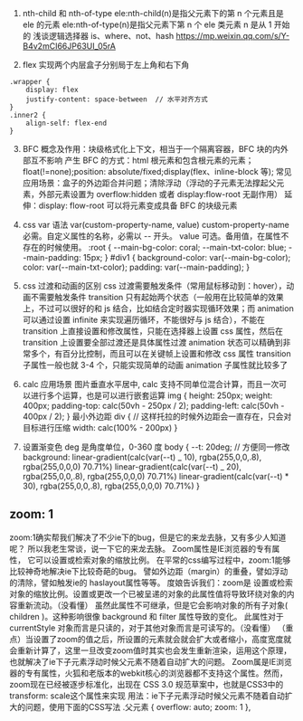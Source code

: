 1. nth-child 和 nth-of-type
   ele:nth-child(n)是指父元素下的第 n 个元素且是 ele 的元素
   ele:nth-of-type(n)是指父元素下第 n 个 ele 类元素
   n 是从 1 开始的
   浅谈逻辑选择器 is、where、not、hash
   https://mp.weixin.qq.com/s/Y-B4v2mCI66JP63UI_05rA

2. flex 实现两个内层盒子分别局于左上角和右下角

```
.wrapper {
    display: flex
    justify-content: space-between  // 水平对齐方式
}
.inner2 {
    align-self: flex-end
}
```

3. BFC
   概念及作用：块级格式化上下文，相当于一个隔离容器，BFC 块的内外部互不影响
   产生 BFC 的方式：html 根元素和包含根元素的元素；float(!=none);position: absolute/fixed;display(flex、inline-block 等);
   常见应用场景：盒子的外边距合并问题；清除浮动（浮动的子元素无法撑起父元素，外部元素设置为 overflow:hidden 或者 display:flow-root 无副作用）
   延伸：display: flow-root 可以将元素变成具备 BFC 的块级元素

4. css var 语法
   var(custom-property-name, value)
   custom-property-name 必需。自定义属性的名称，必需以 -- 开头。
   value 可选。备用值，在属性不存在的时候使用。
   :root {
   --main-bg-color: coral;
   --main-txt-color: blue;
   --main-padding: 15px;
   }
   #div1 {
   background-color: var(--main-bg-color);
   color: var(--main-txt-color);
   padding: var(--main-padding);
   }

5. css 过渡和动画的区别
   css 过渡需要触发条件（常用鼠标移动到：hover），动画不需要触发条件
   transition 只有起始两个状态（一般用在比较简单的效果上，不过可以很好的和 js 结合，比如结合定时器实现循环效果；而 animation 可以通过设置 infinite 来实现遍历循环，不能很好与 js 结合），不能在 transition 上直接设置和修改属性，只能在选择器上设置 css 属性，然后在 transition 上设置要全部过渡还是具体属性过渡
   animation 状态可以精确到非常多个，有百分比控制，而且可以在关键帧上设置和修改 css 属性
   transition 子属性一般也就 3-4 个，只能实现简单的动画
   animation 子属性就比较多了

6. calc 应用场景
   图片垂直水平居中, calc 支持不同单位混合计算，而且一次可以进行多个运算，也是可以进行嵌套运算
   img {
   height: 250px;
   weight: 400px;
   padding-top: calc(50vh - 250px / 2);
   padding-left: calc(50vh - 400px / 2);
   }
   最小外边距
   div { // 这样托拉的时候外边距会一直存在，只会对目标进行压缩
   width: calc(100% - 200px)
   }

7. 设置渐变色
   deg 是角度单位，0-360 度
   body {
   --t: 20deg; // 方便同一修改
   background:
   linear-gradient(calc(var(--t) _ 10), rgba(255,0,0,.8), rgba(255,0,0,0) 70.71%)
   linear-gradient(calc(var(--t) _ 20), rgba(255,0,0,.8), rgba(255,0,0,0) 70.71%)
   linear-gradient(calc(var(--t) \* 30), rgba(255,0,0,.8), rgba(255,0,0,0) 70.71%)
   }

## zoom: 1
zoom:1确实帮我们解决了不少ie下的bug，但是它的来龙去脉，又有多少人知道呢？
所以我老生常谈，说一下它的来龙去脉。
Zoom属性是IE浏览器的专有属性， 它可以设置或检索对象的缩放比例。
在平常的css编写过程中，zoom:1能够比较神奇地解决ie下比较奇葩的bug。
譬如外边距（margin）的重叠，譬如浮动的清除，譬如触发ie的 haslayout属性等等。
度娘告诉我们：zoom是 设置或检索对象的缩放比例。设置或更改一个已被呈递的对象的此属性值将导致环绕对象的内容重新流动。（没看懂）
虽然此属性不可继承，但是它会影响对象的所有子对象( children )。这种影响很像 background 和 filter 属性导致的变化。
此属性对于 currentStyle 对象而言是只读的，对于其他对象而言是可读写的。（没看懂）
（重点）当设置了zoom的值之后，所设置的元素就会就会扩大或者缩小，高度宽度就会重新计算了，这里一旦改变zoom值时其实也会发生重新渲染，运用这个原理，也就解决了ie下子元素浮动时候父元素不随着自动扩大的问题。
Zoom属是IE浏览器的专有属性，火狐和老版本的webkit核心的浏览器都不支持这个属性。然而，zoom现在已经被逐步标准化，出现在 CSS 3.0 规范草案中，也就是CSS3中的transform: scale这个属性来实现
用法：ie下子元素浮动时候父元素不随着自动扩大的问题，使用下面的CSS写法
.父元素 {   overflow: auto; zoom: 1   },